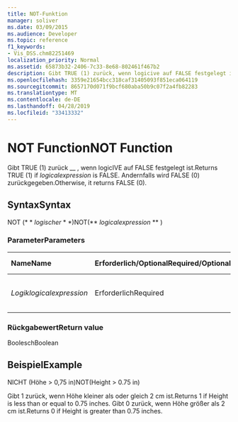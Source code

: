 ```yaml
---
title: NOT-Funktion
manager: soliver
ms.date: 03/09/2015
ms.audience: Developer
ms.topic: reference
f1_keywords:
- Vis_DSS.chm82251469
localization_priority: Normal
ms.assetid: 65873b32-2406-7c33-8e68-802461f467b2
description: Gibt TRUE (1) zurück, wenn logicive auf FALSE festgelegt ist. Andernfalls wird FALSE (0) zurückgegeben.
ms.openlocfilehash: 3359e21654bcc318caf31405093f851eca064119
ms.sourcegitcommit: 8657170d071f9bcf680aba50b9c07f2a4fb82283
ms.translationtype: MT
ms.contentlocale: de-DE
ms.lasthandoff: 04/28/2019
ms.locfileid: "33413332"
---
```

# <a name="not-function"></a><span data-ttu-id="154b6-104">NOT Function</span><span class="sxs-lookup"><span data-stu-id="154b6-104">NOT Function</span></span>

<span data-ttu-id="154b6-105">Gibt TRUE (1) zurück __ , wenn logicIVE auf FALSE festgelegt ist.</span><span class="sxs-lookup"><span data-stu-id="154b6-105">Returns TRUE (1) if  _logicalexpression_ is FALSE.</span></span> <span data-ttu-id="154b6-106">Andernfalls wird FALSE (0) zurückgegeben.</span><span class="sxs-lookup"><span data-stu-id="154b6-106">Otherwise, it returns FALSE (0).</span></span> 
  
## <a name="syntax"></a><span data-ttu-id="154b6-107">Syntax</span><span class="sxs-lookup"><span data-stu-id="154b6-107">Syntax</span></span>

<span data-ttu-id="154b6-108">NOT (\* \* *logischer* \* \*)</span><span class="sxs-lookup"><span data-stu-id="154b6-108">NOT(\*\* *logicalexpression* \*\* )</span></span> 
  
### <a name="parameters"></a><span data-ttu-id="154b6-109">Parameter</span><span class="sxs-lookup"><span data-stu-id="154b6-109">Parameters</span></span>

|<span data-ttu-id="154b6-110">**Name**</span><span class="sxs-lookup"><span data-stu-id="154b6-110">**Name**</span></span>|<span data-ttu-id="154b6-111">**Erforderlich/Optional**</span><span class="sxs-lookup"><span data-stu-id="154b6-111">**Required/Optional**</span></span>|<span data-ttu-id="154b6-112">**Datentyp**</span><span class="sxs-lookup"><span data-stu-id="154b6-112">**Data Type**</span></span>|<span data-ttu-id="154b6-113">**Beschreibung**</span><span class="sxs-lookup"><span data-stu-id="154b6-113">**Description**</span></span>|
|:-----|:-----|:-----|:-----|
| <span data-ttu-id="154b6-114">_Logik_</span><span class="sxs-lookup"><span data-stu-id="154b6-114">_logicalexpression_</span></span> <br/> |<span data-ttu-id="154b6-115">Erforderlich</span><span class="sxs-lookup"><span data-stu-id="154b6-115">Required</span></span>  <br/> |<span data-ttu-id="154b6-116">**String**</span><span class="sxs-lookup"><span data-stu-id="154b6-116">**String**</span></span> <br/> |<span data-ttu-id="154b6-117">Der logische Ausdruck, der ausgewertet werden soll.</span><span class="sxs-lookup"><span data-stu-id="154b6-117">The logical expression to evaluate.</span></span>  <br/> |
   
### <a name="return-value"></a><span data-ttu-id="154b6-118">Rückgabewert</span><span class="sxs-lookup"><span data-stu-id="154b6-118">Return value</span></span>

<span data-ttu-id="154b6-119">Boolesch</span><span class="sxs-lookup"><span data-stu-id="154b6-119">Boolean</span></span>
  
## <a name="example"></a><span data-ttu-id="154b6-120">Beispiel</span><span class="sxs-lookup"><span data-stu-id="154b6-120">Example</span></span>

<span data-ttu-id="154b6-121">NICHT (Höhe \> 0,75 in)</span><span class="sxs-lookup"><span data-stu-id="154b6-121">NOT(Height \> 0.75 in)</span></span> 
  
<span data-ttu-id="154b6-122">Gibt 1 zurück, wenn Höhe kleiner als oder gleich 2 cm ist.</span><span class="sxs-lookup"><span data-stu-id="154b6-122">Returns 1 if Height is less than or equal to 0.75 inches.</span></span> <span data-ttu-id="154b6-123">Gibt 0 zurück, wenn Höhe größer als 2 cm ist.</span><span class="sxs-lookup"><span data-stu-id="154b6-123">Returns 0 if Height is greater than 0.75 inches.</span></span> 
  

